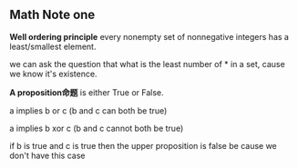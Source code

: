 ## Math Note one

**Well ordering principle** every nonempty set of nonnegative integers has a least/smallest element.

we can ask the question that what is the least number of * in a set, cause we know it's existence.



**A proposition命题** is either True or False.

a implies b or c (b and c can both be true)

a implies b xor c (b and c cannot both be true) 

if b is true and c is true then the upper proposition is false be cause we don't have this case

